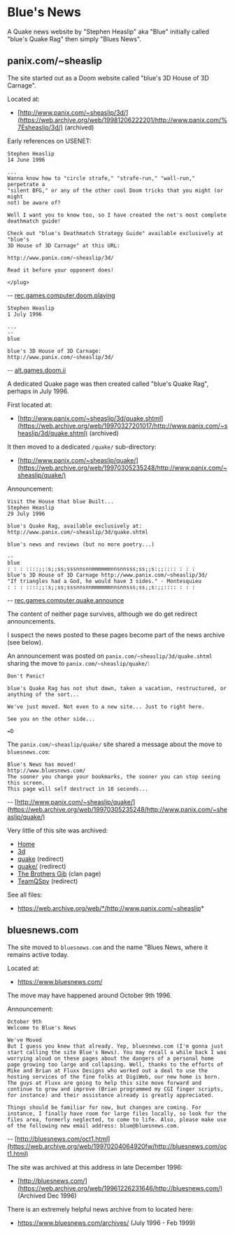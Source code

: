# Blue's News

A Quake news website by "Stephen Heaslip" aka "Blue" initially called "blue's Quake Rag" then simply "Blues News".

## panix.com/~sheaslip

The site started out as a Doom website called "blue's 3D House of 3D Carnage".

Located at:

* [http://www.panix.com/~sheaslip/3d/](https://web.archive.org/web/19981206222201/http://www.panix.com/%7Esheaslip/3d/) (archived)

Early references on USENET:

```text
Stephen Heaslip
14 June 1996

...
Wanna know how to "circle strafe," "strafe-run," "wall-run," perpetrate a
"silent BFG," or any of the other cool Doom tricks that you might (or might
not) be aware of?

Well I want you to know too, so I have created the net's most complete
deathmatch guide!

Check out "blue's Deathmatch Strategy Guide" available exclusively at "blue's
3D House of 3D Carnage" at this URL:

http://www.panix.com/~sheaslip/3d/

Read it before your opponent does!

</plug>
```

-- [rec.games.computer.doom.playing](https://groups.google.com/g/rec.games.computer.doom.playing/c/r7WmoQkPDtM/m/dktrzDSLRlkJ)

```text
Stephen Heaslip
1 July 1996

...
--
blue

blue's 3D House of 3D Carnage:
http://www.panix.com/~sheaslip/3d/
```

-- [alt.games.doom.ii](https://groups.google.com/g/alt.games.doom.ii/c/d0ZsX27tGZs/m/x731TC1J0BsJ)

A dedicated Quake page was then created called "blue's Quake Rag", perhaps in July 1996.

First located at:

* [http://www.panix.com/~sheaslip/3d/quake.shtml](https://web.archive.org/web/19970327201017/http://www.panix.com/~sheaslip/3d/quake.shtml) (archived)

It then moved to a dedicated `/quake/` sub-directory:

* [http://www.panix.com/~sheaslip/quake/](https://web.archive.org/web/19970305235248/http://www.panix.com/~sheaslip/quake/)

Announcement:

```text
Visit the House that blue Built...
Stephen Heaslip
29 July 1996

blue's Quake Rag, available exclusively at:
http://www.panix.com/~sheaslip/3d/quake.shtml

blue's news and reviews (but no more poetry...)

--
blue
: : : ::::;;:s;;ss;sssnnsnnmmmmmmnnsnnsss;ss;;s:;;:::: : : :
blue's 3D House of 3D Carnage http://www.panix.com/~sheaslip/3d/
"If triangles had a God, he would have 3 sides." - Montesquieu
: : : ::::;;:s;;ss;sssnnsnnmmmmmmnnsnnsss;ss;;s:;;:::: : : :
```

-- [rec.games.computer.quake.announce](https://groups.google.com/g/rec.games.computer.quake.announce/c/KYQfHWNdQmI/m/VxtYhON8Y1kJ)

The content of neither page survives, although we do get redirect announcements.

I suspect the news posted to these pages become part of the news archive (see below).

An announcement was posted on `panix.com/~sheaslip/3d/quake.shtml` sharing the move to `panix.com/~sheaslip/quake/`:

```text
Don't Panic!

blue's Quake Rag has not shut down, taken a vacation, restructured, or anything of the sort...

We've just moved. Not even to a new site... Just to right here.

See you on the other side...

=D
```

The `panix.com/~sheaslip/quake/` site shared a message about the move to `bluesnews.com`:

```text
Blue's News has moved!
http://www.bluesnews.com/
The sooner you change your bookmarks, the sooner you can stop seeing this screen.
This page will self destruct in 10 seconds...
```

-- [http://www.panix.com/~sheaslip/quake/](https://web.archive.org/web/19970305235248/http://www.panix.com/~sheaslip/quake/)

Very little of this site was archived:

* [Home](https://web.archive.org/web/19990203125235/http://www.panix.com:80/~sheaslip/)
* [3d](https://web.archive.org/web/19981206222201/http://www.panix.com/%7Esheaslip/3d/)
* [quake](https://web.archive.org/web/19990117024113/http://www.panix.com/%7Esheaslip/3d/quake.shtml) (redirect)
* [quake/](https://web.archive.org/web/19990209113150/http://www.panix.com/%7Esheaslip/quake/) (redirect)
* [The Brothers Gib](https://web.archive.org/web/19990203182737/http://www.panix.com/%7Esheaslip/3d/bros-gib/) (clan page)
* [TeamQSpy](https://web.archive.org/web/19990208215222/http://www.panix.com/%7Esheaslip/qspy/) (redirect)

See all files:

* https://web.archive.org/web/*/http://www.panix.com/~sheaslip*


## bluesnews.com

The site moved to `bluesnews.com` and the name "Blues News, where it remains active today.

Located at:

* https://www.bluesnews.com/

The move may have happened around October 9th 1996.

Announcement:

```text
October 9th
Welcome to Blue's News

We've Moved
But I guess you knew that already. Yep, bluesnews.com (I'm gonna just start calling the site Blue's News). You may recall a while back I was worrying aloud on these pages about the dangers of a personal home page growing too large and collapsing. Well, thanks to the efforts of Mike and Brian at Fluxx Designs who worked out a deal to use the hosting services of the fine folks at DigiWeb, our new home is born. The guys at Fluxx are going to help this site move forward and continue to grow and improve (Brian programmed my CGI finger scripts, for instance) and their assistance already is greatly appreciated.

Things should be familiar for now, but changes are coming. For instance, I finally have room for large files locally, so look for the files area, formerly neglected, to come to life. Also, please make use of the following new email address: blue@bluesnews.com.
```

-- [http://bluesnews.com/oct1.html](https://web.archive.org/web/19970204064920fw/http://bluesnews.com/oct1.html)

The site was archived at this address in late December 1996:

* [http://bluesnews.com/](https://web.archive.org/web/19961226231646/http://bluesnews.com/) (Archived Dec 1996)

There is an extremely helpful news archive from to located here:

* https://www.bluesnews.com/archives/ (July 1996 - Feb 1999)

